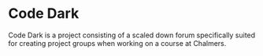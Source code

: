 Code Dark
======

Code Dark is a project consisting of a scaled down forum specifically suited for creating project groups when working on a course at Chalmers. 

